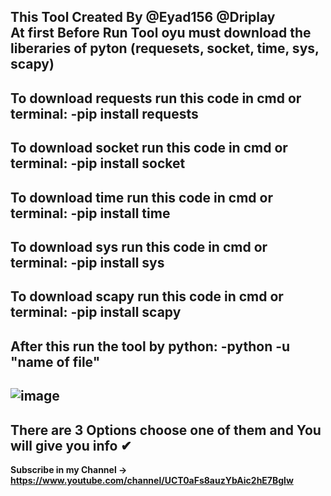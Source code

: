 This Tool Created By @Eyad156 @Driplay                                                                                                                                                         
**At first Before Run Tool oyu must download the liberaries of pyton (requesets, socket, time, sys, scapy)**  
-----------------------------------------------------------
**To download requests run this code in cmd or terminal:**
-pip install requests
-----------------------------------------------------------
**To download socket run this code in cmd or terminal:**
-pip install socket
-----------------------------------------------------------
**To download time run this code in cmd or terminal:**
-pip install time
-----------------------------------------------------------
**To download sys run this code in cmd or terminal:**
-pip install sys
-----------------------------------------------------------
**To download scapy run this code in cmd or terminal:**
-pip install scapy
-----------------------------------------------------------
**After this run the tool by python:**
-python -u "name of file"
----------------------------------------------
![image](https://github.com/Eyad156/iplogger-info/assets/110195806/5bf1f6dc-383b-4bd2-ad9d-28da3396d80d)
----------------------------------------------
There are 3 Options choose one of them and You will give you info ✔
----------------------------------------------
**Subscribe in my Channel -> https://www.youtube.com/channel/UCT0aFs8auzYbAic2hE7Bglw**
